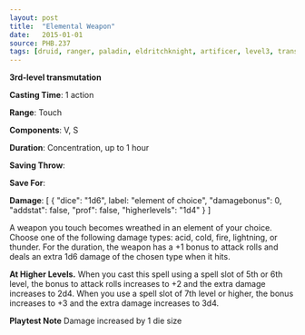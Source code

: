 ```yaml
---
layout: post
title:  "Elemental Weapon"
date:   2015-01-01
source: PHB.237
tags: [druid, ranger, paladin, eldritchknight, artificer, level3, transmutation]
---
```


**3rd-level transmutation**

**Casting Time**: 1 action

**Range**: Touch

**Components**: V, S

**Duration**: Concentration, up to 1 hour

**Saving Throw**:

**Save For**:

**Damage**: [ { "dice": "1d6", label: "element of choice", "damagebonus": 0, "addstat": false, "prof": false, "higherlevels": "1d4" } ]

A weapon you touch becomes wreathed in an element of your choice. Choose one of the following damage types: acid, cold, fire, lightning, or thunder. For the duration, the weapon has a +1 bonus to attack rolls and deals an extra 1d6 damage of the chosen type when it hits.

**At Higher Levels.** When you cast this spell using a spell slot of 5th or 6th level, the bonus to attack rolls increases to +2 and the extra damage increases to 2d4. When you use a spell slot of 7th level or higher, the bonus increases to +3 and the extra damage increases to 3d4.

**Playtest Note** Damage increased by 1 die size
